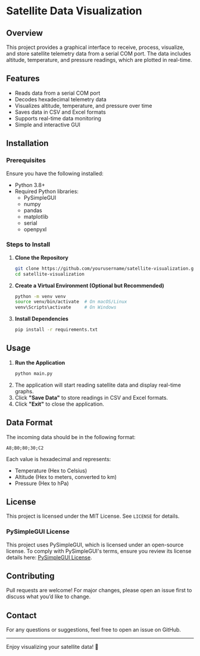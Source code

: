 # Satellite Data Visualization

## Overview

This project provides a graphical interface to receive, process, visualize, and store satellite telemetry data from a serial COM port. The data includes altitude, temperature, and pressure readings, which are plotted in real-time.

## Features

- Reads data from a serial COM port
- Decodes hexadecimal telemetry data
- Visualizes altitude, temperature, and pressure over time
- Saves data in CSV and Excel formats
- Supports real-time data monitoring
- Simple and interactive GUI

## Installation

### Prerequisites

Ensure you have the following installed:

- Python 3.8+
- Required Python libraries:
  - PySimpleGUI
  - numpy
  - pandas
  - matplotlib
  - serial
  - openpyxl

### Steps to Install

1. **Clone the Repository**

   ```bash
   git clone https://github.com/yourusername/satellite-visualization.git
   cd satellite-visualization
   ```

2. **Create a Virtual Environment (Optional but Recommended)**

   ```bash
   python -m venv venv
   source venv/bin/activate  # On macOS/Linux
   venv\Scripts\activate     # On Windows
   ```

3. **Install Dependencies**

   ```bash
   pip install -r requirements.txt
   ```

## Usage

1. **Run the Application**
   ```bash
   python main.py
   ```
2. The application will start reading satellite data and display real-time graphs.
3. Click **"Save Data"** to store readings in CSV and Excel formats.
4. Click **"Exit"** to close the application.

## Data Format

The incoming data should be in the following format:

```
A8;B0;80;30;C2
```

Each value is hexadecimal and represents:

- Temperature (Hex to Celsius)
- Altitude (Hex to meters, converted to km)
- Pressure (Hex to hPa)

## License

This project is licensed under the MIT License. See `LICENSE` for details.

### PySimpleGUI License

This project uses PySimpleGUI, which is licensed under an open-source license. To comply with PySimpleGUI's terms, ensure you review its license details here: [PySimpleGUI License](https://pypi.org/project/PySimpleGUI/).

## Contributing

Pull requests are welcome! For major changes, please open an issue first to discuss what you’d like to change.

## Contact

For any questions or suggestions, feel free to open an issue on GitHub.

---

Enjoy visualizing your satellite data! 🚀


